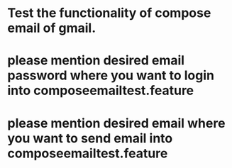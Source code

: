 # Test the functionality of compose email of gmail.
# please mention desired email password where you want to login into composeemailtest.feature
# please mention desired email where you want to send email into composeemailtest.feature
